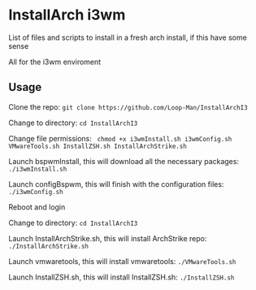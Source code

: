 # InstallArch i3wm

List of files and scripts to install in a fresh arch install, if this have some sense

All for the i3wm enviroment

## Usage
Clone the repo: ``` git clone https://github.com/Loop-Man/InstallArchI3 ```

Change to directory: ``` cd InstallArchI3 ```

Change file permissions: ``` chmod +x i3wmInstall.sh i3wmConfig.sh VMwareTools.sh InstallZSH.sh InstallArchStrike.sh```

Launch bspwmInstall, this will download all the necessary packages: ``` ./i3wmInstall.sh ```

Launch configBspwm, this will finish with the configuration files: ``` ./i3wmConfig.sh ```

Reboot and login

Change to directory: ``` cd InstallArchI3 ```

Launch InstallArchStrike.sh, this will install ArchStrike repo: ``` ./InstallArchStrike.sh ```

Launch vmwaretools, this will install vmwaretools: ``` ./VMwareTools.sh ```

Launch InstallZSH.sh, this will install InstallZSH.sh: ``` ./InstallZSH.sh ```
